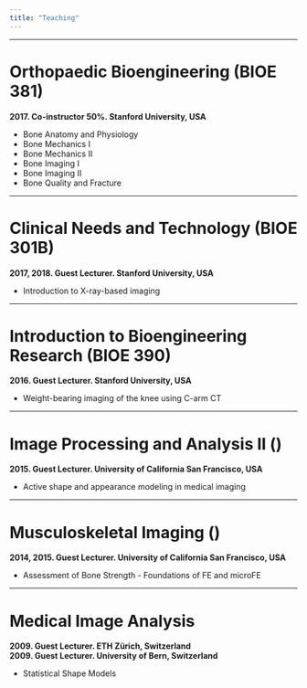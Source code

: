 ```yaml
--- 
title: "Teaching"
---
```


---

# Orthopaedic Bioengineering (BIOE 381) 
**2017. Co-instructor 50%. Stanford University, USA**

* Bone Anatomy and Physiology  
* Bone Mechanics I  
* Bone Mechanics II  
* Bone Imaging I  
* Bone Imaging II  
* Bone Quality and Fracture

---


# Clinical Needs and Technology (BIOE 301B)
**2017, 2018. Guest Lecturer. Stanford University, USA**

* Introduction to X-ray-based imaging

---


# Introduction to Bioengineering Research (BIOE 390)
**2016. Guest Lecturer. Stanford University, USA**

* Weight-bearing imaging of the knee using C-arm CT

---


# Image Processing and Analysis II ()
**2015.	Guest Lecturer. University of California San Francisco, USA**

* Active shape and appearance modeling in medical imaging

---


# Musculoskeletal Imaging ()
**2014, 2015. Guest Lecturer. University of California San Francisco, USA**

* Assessment of Bone Strength - Foundations of FE and microFE

---


# Medical Image Analysis
**2009. Guest Lecturer. ETH Zürich, Switzerland**  
**2009. Guest Lecturer. University of Bern, Switzerland**

* Statistical Shape Models
